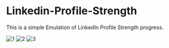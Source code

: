 # Linkedin-Profile-Strength

This is a simple Emulation of LinkedIn Profile Strength progress. 

<img src="https://image.ibb.co/fEsFb8/a.png" alt="1" >
<img src="https://image.ibb.co/iAZ6io/2.png" alt="2" >
<img src="https://image.ibb.co/iDycpT/3.png" alt="3" >
